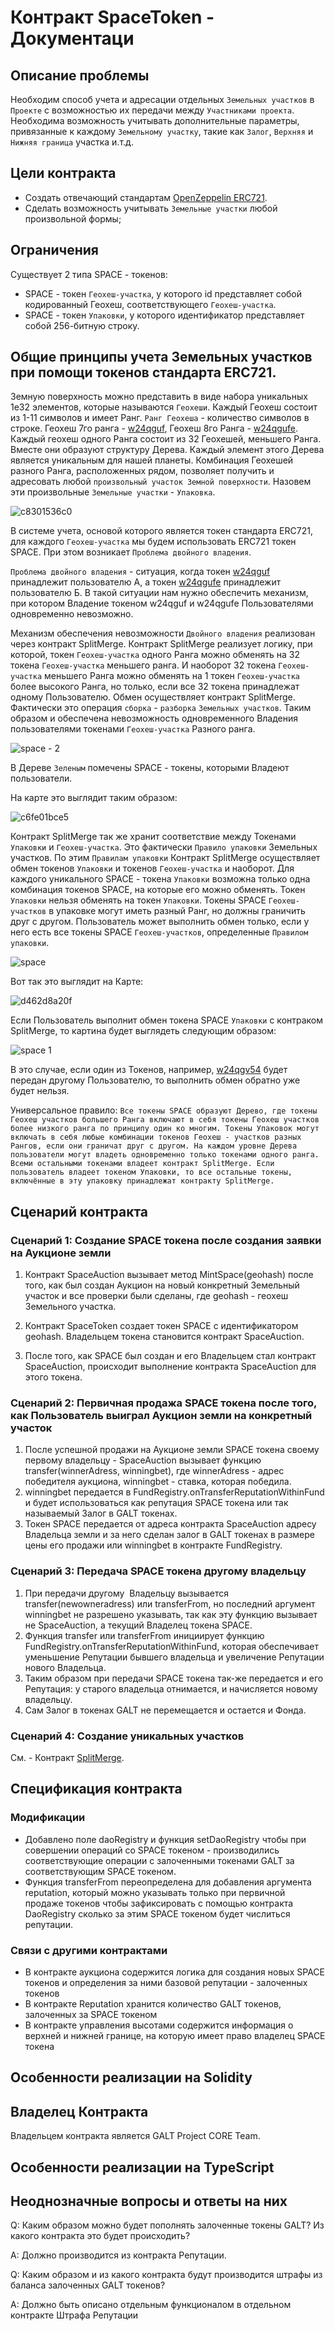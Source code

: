# Контракт SpaceToken - Документаци

## Описание проблемы
Необходим способ учета и адресации отдельных `Земельных участков` в `Проекте` с возможностью их передачи между `Участниками проекта`. Необходима возможность учитывать дополнительные параметры, привязанные к каждому `Земельному участку`, такие как `Залог`, `Верхняя` и `Нижняя граница` участка и.т.д.

## Цели контракта
- Создать отвечающий стандартам [OpenZeppelin ERC721](https://github.com/OpenZeppelin/openzeppelin-solidity/blob/master/contracts/token/ERC721).
- Сделать возможность учитывать `Земельные участки` любой произвольной формы;

## Ограничения
Существует 2 типа SPACE - токенов:
- SPACE - токен `Геохеш-участка`, у которого id представляет собой кодированный Геохеш, соответствующего `Геохеш-участка`.
- SPACE - токен `Упаковки`, у которого идентификатор представляет собой 256-битную строку.

## Общие принципы учета Земельных участков при помощи токенов стандарта ERC721.
Земную поверхность можно представить в виде набора уникальных 1e32 элементов, которые называются `Геохеши`. Каждый Геохеш состоит из 1-11 символов и имеет Ранг. `Ранг Геохеша` - количество символов в строке. Геохеш 7го ранга - [w24qguf](http://explorer.galtproject.io/map/#w24qguf), Геохеш 8го Ранга - [w24qgufe](http://explorer.galtproject.io/map/#w24qgufe).
Каждый геохеш одного Ранга состоит из 32 Геохешей, меньшего Ранга. Вместе они образуют структуру Дерева. Каждый элемент этого Дерева является уникальным для нашей планеты.
Комбинация Геохешей разного Ранга, расположенных рядом, позволяет получить и адресовать любой `произвольный участок Земной поверхности`. Назовем эти произвольные `Земельные участки` - `Упаковка`.

![c8301536c0](https://user-images.githubusercontent.com/29427584/43359606-1d8a4b04-92a5-11e8-8c1d-aec7d893255b.jpg)

В системе учета, основой которого является токен стандарта ERC721, для каждого `Геохеш-участка` мы будем использовать ERC721 токен SPACE. При этом возникает `Проблема двойного владения`. 

`Проблема двойного владения` - ситуация, когда токен [w24qguf](http://explorer.galtproject.io/map/#w24qguf) принадлежит пользователю А, а токен [w24qgufe](http://explorer.galtproject.io/map/#w24qgufe) принадлежит пользователю Б. В такой ситуации нам нужно обеспечить механизм, при котором Владение токеном w24qguf и w24qgufe Пользователями одновременно невозможно.

Механизм обеспечения невозможности `Двойного владения` реализован через контракт SplitMerge. Контракт SplitMerge реализует логику, при которой, токен `Геохеш-участка` одного Ранга можно обменять на 32 токена `Геохеш-участка` меньшего ранга. И наоборот 32 токена `Геохеш-участка` меньшего Ранга можно обменять на 1 токен `Геохеш-участка` более высокого Ранга, но только, если все 32 токена принадлежат одному Пользователю.
Обмен осуществляет контракт SplitMerge. Фактически это операция `сборка` - `разборка` `Земельных участков`.
Таким образом и обеспечена невозможность одновременного Владения пользователями токенами `Геохеш-участка` Разного ранга.

![_space_ - 2](https://user-images.githubusercontent.com/29427584/43364056-fb99de2e-9312-11e8-9347-ebb6f1daacdd.jpg)

 В Дереве `Зеленым` помечены SPACE - токены, которыми Владеют пользователи.
 
 На карте это выглядит таким образом:
 
 ![c6fe01bce5](https://user-images.githubusercontent.com/29427584/43364049-ce6eeb6a-9312-11e8-93cd-7d1a5be40621.jpg)

Контракт SplitMerge так же хранит соответствие между Токенами `Упаковки` и `Геохеш-участка`. Это фактически `Правило упаковки` Земельных участков. По этим `Правилам упаковки`  Контракт SplitMerge осуществляет обмен токенов `Упаковки` и токенов `Геохеш-участка` и наоборот. Для каждого уникального SPACE - токена `Упаковки` возможна только одна комбинация токенов SPACE, на которые его можно обменять. Токен `Упаковки` нельзя обменять на токен `Упаковки`. Токены SPACE `Геохеш-участков` в упаковке могут иметь разный Ранг, но должны граничить друг с другом. Пользователь может выполнить обмен только, если у него есть все токены SPACE `Геохеш-участков`, определенные `Правилом упаковки`.

![_space_](https://user-images.githubusercontent.com/29427584/43364286-a5c6d894-9317-11e8-8715-4b884a9509e4.jpg)

Вот так это выглядит на Карте:

![d462d8a20f](https://user-images.githubusercontent.com/29427584/43364428-399418fa-931a-11e8-898c-cf146792d0fd.jpg)

Если Пользователь выполнит обмен токена SPACE `Упаковки` с контраком SplitMerge, то картина будет выглядеть следующим образом:

![_space_ 1](https://user-images.githubusercontent.com/29427584/43364339-9c5361fa-9318-11e8-99f5-efecb1abe068.jpg)

В это случае, если один из Токенов, например, [w24qgv54](http://explorer.galtproject.io/map/#w24qgv54) будет передан другому Пользователю, то выполнить обмен обратно уже будет нельзя.

Универсальное правило: `Все токены SPACE образуют Дерево, где токены Геохеш участков большего Ранга включают в себя токены Геохеш участков более низкого ранга по принципу один ко многим. Токены Упаковок могут включать в себя любые комбинации токенов Геохеш - участков разных Рангов, если они граничат друг с другом. На каждом уровне Дерева пользователи могут владеть одновременно только токенами одного ранга. Всеми остальными токенами владеет контракт SplitMerge. Если пользователь владеет токеном Упаковки, то все остальные токены, включённые в эту упаковку принадлежат контракту SplitMerge.`

## Сценарий контракта
### Сценарий 1: Создание SPACE токена после создания заявки на Аукционе земли
1. Контракт SpaceAuction вызывает метод MintSpace(geohash) после того, как был создан Аукцион на новый конкретный Земельный участок и все проверки были сделаны, где geohash - геохеш Земельного участка. 

2. Контракт SpaceToken создает токен SPACE с идентификатором geohash. Владельцем токена становится контракт SpaceAuction.
3. После того, как SPACE был создан и его Владельцем стал контракт SpaceAuction, происходит выполнение контракта SpaceAuction для этого токена.
### Сценарий 2: Первичная продажа SPACE токена после того, как Пользователь выиграл Аукцион земли на конкретный участок
1. После успешной продажи на Аукционе земли SPACE токена своему первому владельцу - SpaceAuction вызывает функцию transfer(winnerAdress, winningbet), где winnerAdress - адрес победителя аукциона, winningbet - ставка, которая победила.
2. winningbet передается в FundRegistry.onTransferReputationWithinFund и будет использоваться как репутация SPACE токена или так называемый Залог в GALT токенах.
3. Токен SPACE передается от адреса контракта SpaceAuction адресу Владельца земли и за него сделан залог в GALT токенах в размере цены его продажи или winningbet в контракте FundRegistry.
### Сценарий 3: Передача SPACE токена другому владельцу
1. При передачи другому  Владельцу вызывается transfer(newowneradress) или transferFrom, но последний аргумент winningbet не разрешено указывать, так как эту функцию вызывает не SpaceAuction, а текущий Владелец токена SPACE.
2. Функция transfer или transferFrom инициирует функцию FundRegistry.onTransferReputationWithinFund, которая обеспечивает уменьшение Репутации бывшего владельца и увеличение Репутации нового Владельца.
3. Таким образом при передачи SPACE токена так-же передается и его Репутация: у старого владельца отнимается, и начисляется новому владельцу.
4. Сам Залог в токенах GALT не перемещается и остается и Фонда.

### Сценарий 4: Создание уникальных участков
См. - Контракт [SplitMerge](SplitMerge.md#%D0%A1%D1%86%D0%B5%D0%BD%D0%B0%D1%80%D0%B8%D0%B9-3-%D0%A1%D0%BE%D0%B7%D0%B4%D0%B0%D0%BD%D0%B8%D0%B5-%D1%83%D0%BD%D0%B8%D0%BA%D0%B0%D0%BB%D1%8C%D0%BD%D1%8B%D1%85-%D1%83%D1%87%D0%B0%D1%81%D1%82%D0%BA%D0%BE%D0%B2).

## Спецификация контракта
### Модификации
- Добавлено поле daoRegistry и функция setDaoRegistry чтобы при совершении операций со SPACE токеном - производились соответствующие операции с залоченными токенами GALT за соответствующим SPACE токеном.
- Функция transferFrom переопределена для добавления аргумента reputation, который можно указывать только при первичной продаже токенов чтобы зафиксировать c помощью контракта DaoRegistry сколько за этим SPACE токеном будет числиться репутации.
### Связи с другими контрактами
- В контракте аукциона содержится логика для создания новых SPACE токенов и определения за ними базовой репутации - залоченных токенов
- В контракте Reputation хранится количество GALT токенов, залоченных за SPACE токеном
- В контракте управления высотами содержится информация о верхней и нижней границе, на которую имеет право владелец SPACE токена

## Особенности реализации на Solidity
## Владелец Контракта
Владельцем контракта является GALT Project CORE Team.

## Особенности реализации на TypeScript

## Неоднозначные вопросы и ответы на них
Q: Каким образом можно будет пополнять залоченные токены GALT? Из какого контракта это будет происходить?

A: Должно производится из контракта Репутации.

Q: Каким образом и из какого контракта будут производится штрафы из баланса залоченных GALT токенов?

A: Должно быть описано отдельным функционалом в отдельном контракте Штрафа Репутации
